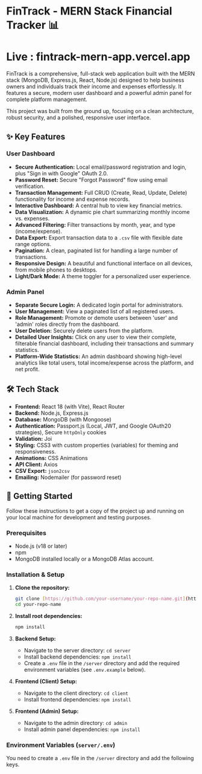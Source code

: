 # FinTrack - MERN Stack Financial Tracker 📊

# Live : fintrack-mern-app.vercel.app

FinTrack is a comprehensive, full-stack web application built with the MERN stack (MongoDB, Express.js, React, Node.js) designed to help business owners and individuals track their income and expenses effortlessly. It features a secure, modern user dashboard and a powerful admin panel for complete platform management.

This project was built from the ground up, focusing on a clean architecture, robust security, and a polished, responsive user interface.

## ✨ Key Features

### User Dashboard

* **Secure Authentication:** Local email/password registration and login, plus "Sign in with Google" OAuth 2.0.
* **Password Reset:** Secure "Forgot Password" flow using email verification.
* **Transaction Management:** Full CRUD (Create, Read, Update, Delete) functionality for income and expense records.
* **Interactive Dashboard:** A central hub to view key financial metrics.
* **Data Visualization:** A dynamic pie chart summarizing monthly income vs. expenses.
* **Advanced Filtering:** Filter transactions by month, year, and type (income/expense).
* **Data Export:** Export transaction data to a `.csv` file with flexible date range options.
* **Pagination:** A clean, paginated list for handling a large number of transactions.
* **Responsive Design:** A beautiful and functional interface on all devices, from mobile phones to desktops.
* **Light/Dark Mode:** A theme toggler for a personalized user experience.

### Admin Panel

* **Separate Secure Login:** A dedicated login portal for administrators.
* **User Management:** View a paginated list of all registered users.
* **Role Management:** Promote or demote users between 'user' and 'admin' roles directly from the dashboard.
* **User Deletion:** Securely delete users from the platform.
* **Detailed User Insights:** Click on any user to view their complete, filterable financial dashboard, including their transactions and summary statistics.
* **Platform-Wide Statistics:** An admin dashboard showing high-level analytics like total users, total income/expense across the platform, and net profit.

## 🛠️ Tech Stack

* **Frontend:** React 18 (with Vite), React Router
* **Backend:** Node.js, Express.js
* **Database:** MongoDB (with Mongoose)
* **Authentication:** Passport.js (Local, JWT, and Google OAuth20 strategies), Secure `httpOnly` cookies
* **Validation:** Joi
* **Styling:** CSS3 with custom properties (variables) for theming and responsiveness.
* **Animations:** CSS Animations
* **API Client:** Axios
* **CSV Export:** `json2csv`
* **Emailing:** Nodemailer (for password reset)

## 🚀 Getting Started

Follow these instructions to get a copy of the project up and running on your local machine for development and testing purposes.

### Prerequisites

* Node.js (v18 or later)
* npm
* MongoDB installed locally or a MongoDB Atlas account.

### Installation & Setup

1.  **Clone the repository:**
    ```bash
    git clone [https://github.com/your-username/your-repo-name.git](https://github.com/your-username/your-repo-name.git)
    cd your-repo-name
    ```

2.  **Install root dependencies:**
    ```bash
    npm install
    ```

3.  **Backend Setup:**
    * Navigate to the server directory: `cd server`
    * Install backend dependencies: `npm install`
    * Create a `.env` file in the `/server` directory and add the required environment variables (see `.env.example` below).

4.  **Frontend (Client) Setup:**
    * Navigate to the client directory: `cd client`
    * Install frontend dependencies: `npm install`

5.  **Frontend (Admin) Setup:**
    * Navigate to the admin directory: `cd admin`
    * Install admin panel dependencies: `npm install`

### Environment Variables (`server/.env`)

You need to create a `.env` file in the `/server` directory and add the following keys.
